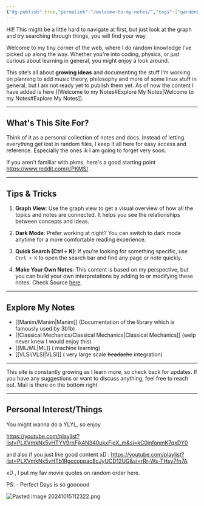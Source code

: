 ```yaml
---
{"dg-publish":true,"permalink":"/welcome-to-my-notes/","tags":["gardenEntry"]}
---
```




Hi!! 
This might be a little hard to navigate at first, but just look at the graph and try searching through things, you will find your way.

Welcome to my tiny corner of the web, where I do random knowledge I’ve picked up along the way. Whether you're into coding, physics, or just curious about learning in general, you might enjoy a look around.

This site’s all about **growing ideas** and documenting the stuff I’m working on planning to add music theory, philosophy and more of some linux stuff in general, but I am not ready yet to publish them yet. As of now the content I have added is  here [[Welcome to my Notes#Explore My Notes\|Welcome to my Notes#Explore My Notes]]. 


---

## What's This Site For?

Think of it as a personal collection of notes and docs. Instead of letting everything get lost in random files, I keep it all here for easy access and reference. Especially the ones ik I am going to forget very soon.

If you aren't familiar with pkms, here's a good starting point https://www.reddit.com/r/PKMS/ .

---

## Tips & Tricks

1. **Graph View**: Use the graph view to get a visual overview of how all the topics and notes are connected. It helps you see the relationships between concepts and ideas.

2. **Dark Mode**: Prefer working at night? You can switch to dark mode anytime for a more comfortable reading experience.

3. **Quick Search (Ctrl + K)**: If you’re looking for something specific, use `Ctrl + K` to open the search bar and find any page or note quickly.

4. **Make Your Own Notes**: This content is based on my perspective, but you can build your own interpretations by adding to or modifying these notes. Check Source [here](https://github.com/MostlyKIGuess/pkms-notes).  

---

## Explore My Notes

- [[Manim/Manim\|Manim]] (Documentation of the library which is famously used by 3b1b)
- [[Classical Mechanics/Classical Mechanics\|Classical Mechanics]] (welp never knew I would enjoy this)
-  [[ML/ML\|ML]] ( machine learning)
- [[VLSI/VLSI\|VLSI]]  ( very large scale ~~headache~~ integration)

---

This site is constantly growing as I learn more, so check back for updates. If you have any suggestions or want to discuss anything, feel free to reach out. Mail is there on the bottom right 

----


## Personal Interest/Things

You might wanna do a YLYL, so enjoy 

https://youtube.com/playlist?list=PLXVmkNx5vHTYV9rnFjk4N340ukxFjeX_m&si=kC0jnfonmK7qxDY0 

and also if you just like good content xD : https://youtube.com/playlist?list=PLXVmkNx5vHTb1Rgccoppac8cJyUCD12UG&si=rRr-Ws-THsy7fn7A

xD , I put my fav movie quotes on random order here.

PS: - Perfect Days is so goooood


![Pasted image 20241015112322.png](/img/user/Pasted%20image%2020241015112322.png)

